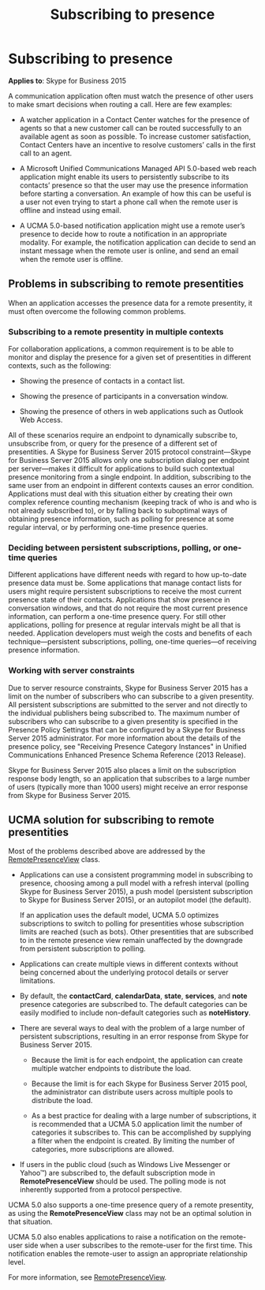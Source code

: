 ﻿---
title: Subscribing to presence
TOCTitle: Subscribing to presence
ms:assetid: 1ce5c2e2-d15c-46b7-8a21-c425223e8aef
ms:mtpsurl: https://msdn.microsoft.com/library/Dn465955(v=office.16)
ms:contentKeyID: 65239835
ms.date: 07/27/2015
mtps_version: v=office.16
---

# Subscribing to presence


**Applies to**: Skype for Business 2015

A communication application often must watch the presence of other users to make smart decisions when routing a call. Here are few examples:

  - A watcher application in a Contact Center watches for the presence of agents so that a new customer call can be routed successfully to an available agent as soon as possible. To increase customer satisfaction, Contact Centers have an incentive to resolve customers’ calls in the first call to an agent.

  - A Microsoft Unified Communications Managed API 5.0-based web reach application might enable its users to persistently subscribe to its contacts’ presence so that the user may use the presence information before starting a conversation. An example of how this can be useful is a user not even trying to start a phone call when the remote user is offline and instead using email.

  - A UCMA 5.0-based notification application might use a remote user’s presence to decide how to route a notification in an appropriate modality. For example, the notification application can decide to send an instant message when the remote user is online, and send an email when the remote user is offline.

## Problems in subscribing to remote presentities

When an application accesses the presence data for a remote presentity, it must often overcome the following common problems.

### Subscribing to a remote presentity in multiple contexts

For collaboration applications, a common requirement is to be able to monitor and display the presence for a given set of presentities in different contexts, such as the following:

  - Showing the presence of contacts in a contact list.

  - Showing the presence of participants in a conversation window.

  - Showing the presence of others in web applications such as Outlook Web Access.

All of these scenarios require an endpoint to dynamically subscribe to, unsubscribe from, or query for the presence of a different set of presentities. A Skype for Business Server 2015 protocol constraint—Skype for Business Server 2015 allows only one subscription dialog per endpoint per server—makes it difficult for applications to build such contextual presence monitoring from a single endpoint. In addition, subscribing to the same user from an endpoint in different contexts causes an error condition. Applications must deal with this situation either by creating their own complex reference counting mechanism (keeping track of who is and who is not already subscribed to), or by falling back to suboptimal ways of obtaining presence information, such as polling for presence at some regular interval, or by performing one-time presence queries.

### Deciding between persistent subscriptions, polling, or one-time queries

Different applications have different needs with regard to how up-to-date presence data must be. Some applications that manage contact lists for users might require persistent subscriptions to receive the most current presence state of their contacts. Applications that show presence in conversation windows, and that do not require the most current presence information, can perform a one-time presence query. For still other applications, polling for presence at regular intervals might be all that is needed. Application developers must weigh the costs and benefits of each technique—persistent subscriptions, polling, one-time queries—of receiving presence information.

### Working with server constraints

Due to server resource constraints, Skype for Business Server 2015 has a limit on the number of subscribers who can subscribe to a given presentity. All persistent subscriptions are submitted to the server and not directly to the individual publishers being subscribed to. The maximum number of subscribers who can subscribe to a given presentity is specified in the Presence Policy Settings that can be configured by a Skype for Business Server 2015 administrator. For more information about the details of the presence policy, see "Receiving Presence Category Instances" in Unified Communications Enhanced Presence Schema Reference (2013 Release).

Skype for Business Server 2015 also places a limit on the subscription response body length, so an application that subscribes to a large number of users (typically more than 1000 users) might receive an error response from Skype for Business Server 2015.

## UCMA solution for subscribing to remote presentities

Most of the problems described above are addressed by the [RemotePresenceView](https://msdn.microsoft.com/library/hh381152\(v=office.16\)) class.

  - Applications can use a consistent programming model in subscribing to presence, choosing among a pull model with a refresh interval (polling Skype for Business Server 2015), a push model (persistent subscription to Skype for Business Server 2015), or an autopilot model (the default).
    
    If an application uses the default model, UCMA 5.0 optimizes subscriptions to switch to polling for presentities whose subscription limits are reached (such as bots). Other presentities that are subscribed to in the remote presence view remain unaffected by the downgrade from persistent subscription to polling.

  - Applications can create multiple views in different contexts without being concerned about the underlying protocol details or server limitations.

  - By default, the **contactCard**, **calendarData**, **state**, **services**, and **note** presence categories are subscribed to. The default categories can be easily modified to include non-default categories such as **noteHistory**.

  - There are several ways to deal with the problem of a large number of persistent subscriptions, resulting in an error response from Skype for Business Server 2015.
    
      - Because the limit is for each endpoint, the application can create multiple watcher endpoints to distribute the load.
    
      - Because the limit is for each Skype for Business Server 2015 pool, the administrator can distribute users across multiple pools to distribute the load.
    
      - As a best practice for dealing with a large number of subscriptions, it is recommended that a UCMA 5.0 application limit the number of categories it subscribes to. This can be accomplished by supplying a filter when the endpoint is created. By limiting the number of categories, more subscriptions are allowed.

  - If users in the public cloud (such as Windows Live Messenger or Yahoo™) are subscribed to, the default subscription mode in **RemotePresenceView** should be used. The polling mode is not inherently supported from a protocol perspective.

UCMA 5.0 also supports a one-time presence query of a remote presentity, as using the **RemotePresenceView** class may not be an optimal solution in that situation.

UCMA 5.0 also enables applications to raise a notification on the remote-user side when a user subscribes to the remote-user for the first time. This notification enables the remote-user to assign an appropriate relationship level.

For more information, see [RemotePresenceView](remotepresenceview.md).


